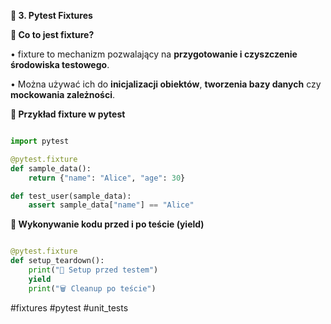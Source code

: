 
**📝 3. Pytest Fixtures**

  

**🔹 Co to jest fixture?**

• fixture to mechanizm pozwalający na **przygotowanie i czyszczenie środowiska testowego**.

• Można używać ich do **inicjalizacji obiektów**, **tworzenia bazy danych** czy **mockowania zależności**.

  

**🔹 Przykład fixture w pytest**

```python

import pytest

@pytest.fixture
def sample_data():
    return {"name": "Alice", "age": 30}

def test_user(sample_data):
    assert sample_data["name"] == "Alice"

```

**🔹 Wykonywanie kodu przed i po teście (yield)**


```python

@pytest.fixture
def setup_teardown():
    print("🔧 Setup przed testem")
    yield
    print("🗑 Cleanup po teście")

```

#fixtures #pytest #unit_tests 